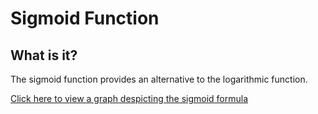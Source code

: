 # Sigmoid Function
## What is it?
The sigmoid function provides an alternative to the logarithmic function.

[Click here to view a graph despicting the sigmoid formula](https://www.desmos.com/calculator/wqfgupkez0)